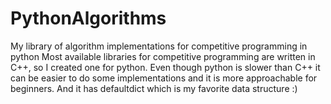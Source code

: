 # PythonAlgorithms
My library of algorithm implementations for competitive programming in python
Most available libraries for competitive programming are written in C++, so I created one for python. Even though python is slower than C++ it can be easier to do some implementations and it is more approachable for beginners. And it has defaultdict which is my favorite data structure :)

